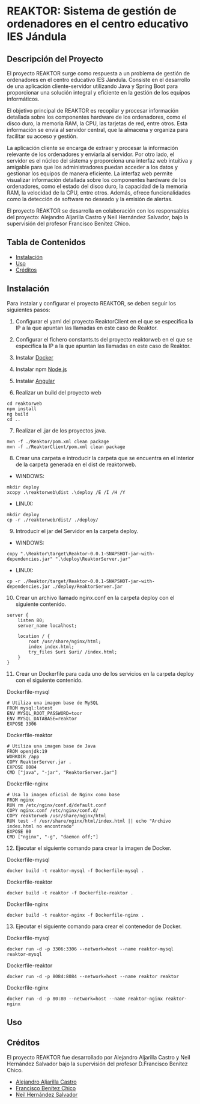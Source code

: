 # REAKTOR: Sistema de gestión de ordenadores en el centro educativo IES Jándula

## Descripción del Proyecto
El proyecto REAKTOR surge como respuesta a un problema de gestión de ordenadores en el centro educativo IES Jándula. Consiste en el desarrollo de una aplicación cliente-servidor utilizando Java y Spring Boot para proporcionar una solución integral y eficiente en la gestión de los equipos informáticos.

El objetivo principal de REAKTOR es recopilar y procesar información detallada sobre los componentes hardware de los ordenadores, como el disco duro, la memoria RAM, la CPU, las tarjetas de red, entre otros. Esta información se envía al servidor central, que la almacena y organiza para facilitar su acceso y gestión.

La aplicación cliente se encarga de extraer y procesar la información relevante de los ordenadores y enviarla al servidor. Por otro lado, el servidor es el núcleo del sistema y proporciona una interfaz web intuitiva y amigable para que los administradores puedan acceder a los datos y gestionar los equipos de manera eficiente. La interfaz web permite visualizar información detallada sobre los componentes hardware de los ordenadores, como el estado del disco duro, la capacidad de la memoria RAM, la velocidad de la CPU, entre otros. Además, ofrece funcionalidades como la detección de software no deseado y la emisión de alertas.

El proyecto REAKTOR se desarrolla en colaboración con los responsables del proyecto: Alejandro Aljarilla Castro y Neil Hernández Salvador, bajo la supervisión del profesor Francisco Benítez Chico.

## Tabla de Contenidos

- [Instalación](#instalación)
- [Uso](#uso)
- [Créditos](#créditos)


## Instalación
Para instalar y configurar el proyecto REAKTOR, se deben seguir los siguientes pasos:
1. Configurar el yaml del proyecto ReaktorClient en el que se especifica la IP a la que apuntan las llamadas en este caso de Reaktor. <br>

2. Configurar el fichero constants.ts del proyecto reaktorweb en el que se especifica la IP a la que apuntan las llamadas en este caso de Reaktor. <br>

3. Instalar [Docker](https://www.docker.com/)

4. Instalar npm [Node.js](https://nodejs.org/es/)

5. Instalar [Angular](https://angular.io/)

6. Realizar un build del proyecto web
```
cd reaktorweb
npm install
ng build
cd ..
```

7. Realizar el .jar de los proyectos java. <br>
```
mvn -f ./Reaktor/pom.xml clean package
mvn -f ./ReaktorClient/pom.xml clean package
```

8. Crear una carpeta e introducir la carpeta que se encuentra en el interior de la carpeta generada en el dist de reaktorweb.

- WINDOWS:
```
mkdir deploy
xcopy .\reaktorweb\dist .\deploy /E /I /H /Y
```

- LINUX:
```
mkdir deploy
cp -r ./reaktorweb/dist/ ./deploy/
```

9. Introducir el jar del Servidor en la carpeta deploy. <br>

- WINDOWS:
```
copy ".\Reaktor\target\Reaktor-0.0.1-SNAPSHOT-jar-with-dependencies.jar" ".\deploy\ReaktorServer.jar"
```

- LINUX:
```
cp -r ./Reaktor/target/Reaktor-0.0.1-SNAPSHOT-jar-with-dependencies.jar ./deploy/ReaktorServer.jar
```

10. Crear un archivo llamado nginx.conf en la carpeta deploy con el siguiente contenido. <br>
```
server {
    listen 80;
    server_name localhost;

    location / {
        root /usr/share/nginx/html;
        index index.html;
        try_files $uri $uri/ /index.html;
    }
}
```

11. Crear un Dockerfile para cada uno de los servicios en la carpeta deploy con el siguiente contenido. <br>

Dockerfile-mysql
```
# Utiliza una imagen base de MySQL
FROM mysql:latest
ENV MYSQL_ROOT_PASSWORD=toor
ENV MYSQL_DATABASE=reaktor
EXPOSE 3306
```
Dockerfile-reaktor
```
# Utiliza una imagen base de Java
FROM openjdk:19
WORKDIR /app
COPY ReaktorServer.jar .
EXPOSE 8084
CMD ["java", "-jar", "ReaktorServer.jar"]
```
Dockerfile-nginx
```
# Usa la imagen oficial de Nginx como base
FROM nginx
RUN rm /etc/nginx/conf.d/default.conf
COPY nginx.conf /etc/nginx/conf.d/
COPY reaktorweb /usr/share/nginx/html
RUN test -f /usr/share/nginx/html/index.html || echo "Archivo index.html no encontrado"
EXPOSE 80
CMD ["nginx", "-g", "daemon off;"]
```

12. Ejecutar el siguiente comando para crear la imagen de Docker. <br>

Dockerfile-mysql
```
docker build -t reaktor-mysql -f Dockerfile-mysql .
```
Dockerfile-reaktor
```
docker build -t reaktor -f Dockerfile-reaktor .
```
Dockerfile-nginx
```
docker build -t reaktor-nginx -f Dockerfile-nginx .
```

13. Ejecutar el siguiente comando para crear el contenedor de Docker. <br>

Dockerfile-mysql
```
docker run -d -p 3306:3306 --network=host --name reaktor-mysql reaktor-mysql
```
Dockerfile-reaktor
```
docker run -d -p 8084:8084 --network=host --name reaktor reaktor
```
Dockerfile-nginx
```
docker run -d -p 80:80 --network=host --name reaktor-nginx reaktor-nginx
```
## Uso

## Créditos
El proyecto REAKTOR fue desarrollado por Alejandro Aljarilla Castro y Neil Hernández Salvador bajo la supervisión del profesor D.Francisco Benítez Chico.

- [Alejandro Aljarilla Castro](https://github.com/Aljarilla11)
- [Francisco Benítez Chico](https://www.linkedin.com/in/franciscobenitezchico/)
- [Neil Hernández Salvador](https://www.linkedin.com/in/neilhdez/)
